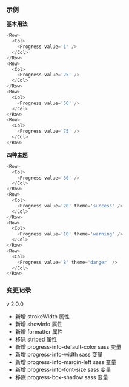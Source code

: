 ### 示例

**基本用法**

```js
<Row>
  <Col>
    <Progress value='1' />
  </Col>
</Row>
<Row>
  <Col>
    <Progress value='25' />
  </Col>
</Row>
<Row>
  <Col>
    <Progress value='50' />
  </Col>
</Row>
<Row>
  <Col>
    <Progress value='75' />
  </Col>
</Row>
```

**四种主题**

```js
<Row>
  <Col>
    <Progress value='30' />
  </Col>
</Row>
<Row>
  <Col>
    <Progress value='20' theme='success' />
  </Col>
</Row>
<Row>
  <Col>
    <Progress value='10' theme='warning' />
  </Col>
</Row>
<Row>
  <Col>
    <Progress value='8' theme='danger' />
  </Col>
</Row>
```

### 变更记录

v 2.0.0

- 新增 strokeWidth 属性
- 新增 showInfo 属性
- 新增 formatter 属性
- 移除 striped 属性
- 新增 progress-info-default-color sass 变量
- 新增 progress-info-width sass 变量
- 新增 progress-info-margin-left sass 变量
- 新增 progress-info-font-size sass 变量
- 移除 progress-box-shadow sass 变量
